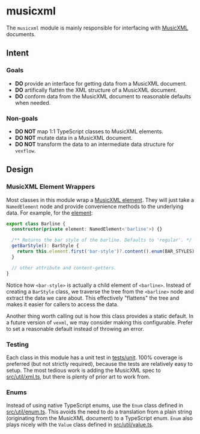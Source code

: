 # musicxml

The `musicxml` module is mainly responsible for interfacing with [MusicXML](https://www.w3.org/2021/06/musicxml40/) documents.

## Intent

### Goals

- **DO** provide an interface for getting data from a MusicXML document.
- **DO** artifically flatten the XML structure of a MusicXML document.
- **DO** conform data from the MusicXML document to reasonable defaults when needed.

### Non-goals

- **DO NOT** map 1:1 TypeScript classes to MusicXML elements.
- **DO NOT** mutate data in a MusicXML document.
- **DO NOT** transform the data to an intermediate data structure for `vexflow`.

## Design

### MusicXML Element Wrappers

Most classes in this module wrap a [MusicXML element](https://www.w3.org/2021/06/musicxml40/musicxml-reference/elements/). They will just take a `NamedElement` node and provide convenience methods to the underlying data. For example, for the [<barline> element](https://www.w3.org/2021/06/musicxml40/musicxml-reference/elements/barline/):

```ts
export class Barline {
  constructor(private element: NamedElement<'barline'>) {}

  /** Returns the bar style of the barline. Defaults to 'regular'. */
  getBarStyle(): BarStyle {
    return this.element.first('bar-style')?.content().enum(BAR_STYLES) ?? 'regular';
  }

  // other attribute and content-getters.
}
```

Notice how `<bar-style>` is actually a child element of `<barline>`. Instead of creating a `BarStyle` class, we traverse the tree from the `<barline>` node and extract the data we care about. This effectively "flattens" the tree and makes it easier for callers to access the data.

Another thing worth calling out is how this class provides a static default. In a future version of `vexml`, we may consider making this configurable. Prefer to set a reasonable default instead of throwing an error.

### Testing

Each class in this module has a unit test in [tests/unit](../../tests/unit). 100% coverage is preferred (but not strictly required), because the tests are relatively easy to setup. The most tedious work is adding the MusicXML spec to [src/util/xml.ts](../util/xml.ts), but there is plenty of prior art to work from.

### Enums

Instead of using native TypeScript enums, use the `Enum` class defined in [src/util/enum.ts](../util/enum.ts). This avoids the need to do a translation from a plain string (originating from the MusicXML document) to a TypeScript enum. `Enum` also plays nicely with the `Value` class defined in [src/util/value.ts](../util/value.ts).
